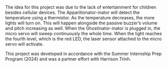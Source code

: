 The idea for this project was due to the lack of entertainment for children besides cellular devices.
The Apparitionator-inator will detect the temperature using a thermistor. As the temperature decreases, the more lights will turn on. This will happen alongside the passive buzzer’s volume and pitch increasing as well. When the Ghostinator-inator is plugged in, the micro servo will sweep continuously the whole time.
When the light reaches the fourth level, which is the red LED, the laser sensor attached to the micro servo will activate.

This project was developed in accordance with the Summer Internship Prep Program (2024) and was a partner effort with Harrison Trinh.
